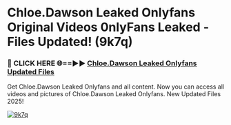 # Chloe.Dawson Leaked Onlyfans Original Videos 0nlyFans Leaked - Files Updated! (9k7q)

<h3>🔴 CLICK HERE 🌐==►► <a href="https://tinyurl.com/ms9xzufz" rel="nofollow">Chloe.Dawson Leaked Onlyfans Updated Files</a></h3>

Get Chloe.Dawson Leaked Onlyfans and all content. Now you can access all videos and pictures of Chloe.Dawson Leaked Onlyfans. New Updated Files 2025!

[![9k7q](https://i.imgur.com/ppqm5kG.gif)](https://tinyurl.com/ms9xzufz)
